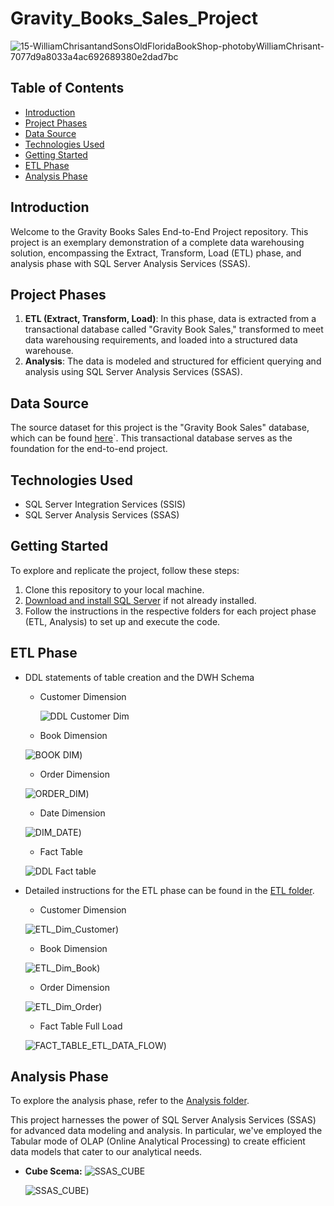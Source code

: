 # Gravity_Books_Sales_Project
![15-WilliamChrisantandSonsOldFloridaBookShop-photobyWilliamChrisant-7077d9a8033a4ac692689380e2dad7bc](https://github.com/Ahmed-Eladl/Gravity_Books_Sales_Project/assets/88304019/982c2d5f-fbe8-49e9-9492-e6bb252b6cb8)

## Table of Contents
- [Introduction](#introduction)
- [Project Phases](#project-phases)
- [Data Source](#data-source)
- [Technologies Used](#technologies-used)
- [Getting Started](#getting-started)
- [ETL Phase](#etl-phase)
- [Analysis Phase](#analysis-phase)

## Introduction
Welcome to the Gravity Books Sales End-to-End Project repository. This project is an exemplary demonstration of a complete data warehousing solution, encompassing the Extract, Transform, Load (ETL) phase, and analysis phase with SQL Server Analysis Services (SSAS).

## Project Phases
1. **ETL (Extract, Transform, Load)**: In this phase, data is extracted from a transactional database called "Gravity Book Sales," transformed to meet data warehousing requirements, and loaded into a structured data warehouse.
2. **Analysis**: The data is modeled and structured for efficient querying and analysis using SQL Server Analysis Services (SSAS).

## Data Source
The source dataset for this project is the "Gravity Book Sales" database, which can be found [here](`https://github.com/bbrumm/databasestar/tree/main/sample_databases/sample_db_gravity/gravity_sqlserver)`. This transactional database serves as the foundation for the end-to-end project.

## Technologies Used
- SQL Server Integration Services (SSIS)
- SQL Server Analysis Services (SSAS)

## Getting Started
To explore and replicate the project, follow these steps:
1. Clone this repository to your local machine.
2. [Download and install SQL Server](https://www.microsoft.com/en-us/sql-server/sql-server-downloads) if not already installed.
3. Follow the instructions in the respective folders for each project phase (ETL, Analysis) to set up and execute the code.

## ETL Phase


* DDL statements of table creation and the DWH Schema
  
  * Customer Dimension
    
    ![DDL Customer Dim](![CUTOMER_DIM](https://github.com/Ahmed-Eladl/Gravity_Books_Sales_Project/assets/88304019/abe8f537-e4da-45d7-aeb6-62c50eefe3d0))


    
  * Book Dimension
    
   ![BOOK DIM](https://github.com/Ahmed-Eladl/Gravity_Books_Sales_Project/assets/88304019/3feaf48a-d3d9-4f75-92e6-b69a6f6b6d80))


    
   * Order Dimension
     
    ![ORDER_DIM](https://github.com/Ahmed-Eladl/Gravity_Books_Sales_Project/assets/88304019/75a9741a-2df0-4c11-9813-cb2761fd3b9b))


  
   * Date Dimension
     
    ![DIM_DATE](https://github.com/Ahmed-Eladl/Gravity_Books_Sales_Project/assets/88304019/34cf3adb-9c75-4654-a1cc-3a22c4881f94))

   * Fact Table
     
    ![DDL Fact table](![FACT_BOOK_SALES](https://github.com/Ahmed-Eladl/Gravity_Books_Sales_Project/assets/88304019/44fb4bf2-5d7a-42c0-8bbb-eade8ffd62f3))




* Detailed instructions for the ETL phase can be found in the [ETL folder](/ETL).

   * Customer Dimension
   
    ![ETL_Dim_Customer](https://github.com/Ahmed-Eladl/Gravity_Books_Sales_Project/assets/88304019/fcd294ad-3a9c-4c01-93d1-1e4d281bf4fb))


   * Book Dimension
   
   ![ETL_Dim_Book](https://github.com/Ahmed-Eladl/Gravity_Books_Sales_Project/assets/88304019/7f4bf0ef-c240-4897-b36c-8e468e1116cc))


   * Order Dimension
   
    ![ETL_Dim_Order](https://github.com/Ahmed-Eladl/Gravity_Books_Sales_Project/assets/88304019/d6e46b85-760f-4599-a2ff-96c4862bafc3))


   * Fact Table Full Load
   
    ![FACT_TABLE_ETL_DATA_FLOW](https://github.com/Ahmed-Eladl/Gravity_Books_Sales_Project/assets/88304019/4094ac38-4dfc-422e-babb-604f3b599a53))


## Analysis Phase
To explore the analysis phase, refer to the [Analysis folder](/Analysis).

This project harnesses the power of SQL Server Analysis Services (SSAS) for advanced data modeling and analysis. In particular, we've employed the Tabular mode of OLAP (Online Analytical Processing) to create efficient data models that cater to our analytical needs.

- **Cube Scema:**   ![SSAS_CUBE](![CUBE_SCHEMA](https://github.com/Ahmed-Eladl/Gravity_Books_Sales_Project/assets/88304019/80c98d0f-daac-4a96-80d7-78884bdff3c1))


    ![SSAS_CUBE](https://github.com/Ahmed-Eladl/Gravity_Books_Sales_Project/assets/88304019/dc6b3238-297e-4a82-942c-9ce0e6da81b9))

